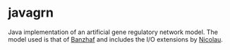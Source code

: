 javagrn
=======

Java implementation of an artificial gene regulatory network model. The model used is that of [Banzhaf](http://www.cs.mun.ca/~banzhaf/gp.html#Artificial%20Regulatory%20Networks%20and%20Genetic%20Programming) and includes the I/O extensions by [Nicolau](http://arxiv.org/abs/1005.2815).


